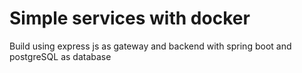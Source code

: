 # Simple services with docker
Build using express js as gateway and backend with spring boot and postgreSQL as database